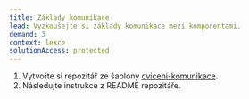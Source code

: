 ```yaml
---
title: Základy komunikace
lead: Vyzkoušejte si základy komunikace mezi komponentami.
demand: 3
context: lekce
solutionAccess: protected
---
```


1. Vytvořte si repozitář ze šablony [cviceni-komunikace](https://github.com/Czechitas-podklady-WEB/cviceni-komunikace).
1. Následujte instrukce z README repozitáře.
